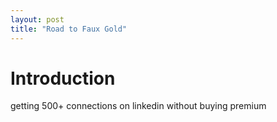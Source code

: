```yaml
---
layout: post
title: "Road to Faux Gold"
---
```


# Introduction

getting 500+ connections on linkedin without buying premium